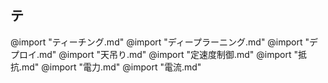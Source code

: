 ## テ

@import "ティーチング.md"
@import "ディープラーニング.md"
@import "デプロイ.md"
@import "天吊り.md"
@import "定速度制御.md"
@import "抵抗.md"
@import "電力.md"
@import "電流.md"
